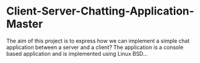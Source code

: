 # Client-Server-Chatting-Application-Master
 The aim of this project is to express how we can implement a simple chat application between a server and a client? The application is a console based application and is implemented using Linux BSD…
